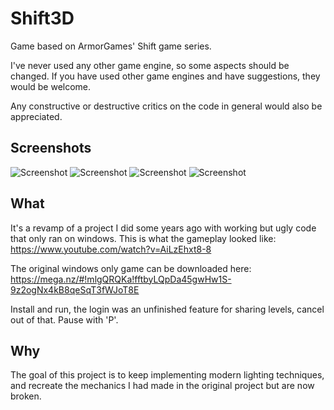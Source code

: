 # Shift3D
Game based on ArmorGames' Shift game series.

I've never used any other game engine, so some aspects should be changed. If you have used other game engines and have suggestions, they would be welcome.

Any constructive or destructive critics on the code in general would also be appreciated.

## Screenshots
![Screenshot](https://i.imgur.com/jF5aFB7.png)
![Screenshot](https://i.imgur.com/OEQ3a6q.png)
![Screenshot](https://i.imgur.com/vcQJOib.png)
![Screenshot](https://i.imgur.com/TphwzIF.png)

## What
It's a revamp of a project I did some years ago with working but ugly code that only ran on windows. This is what the gameplay looked like:
https://www.youtube.com/watch?v=AiLzEhxt8-8

The original windows only game can be downloaded here: https://mega.nz/#!mlgQRQKa!fftbyLQpDa45gwHw1S-9z2ogNx4kB8qeSqT3fWJoT8E

Install and run, the login was an unfinished feature for sharing levels, cancel out of that. Pause with 'P'.

## Why
The goal of this project is to keep implementing modern lighting techniques, and recreate the mechanics I had made in the original project but are now broken.
